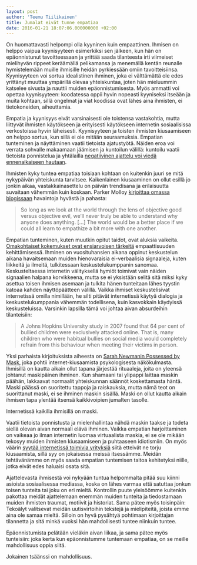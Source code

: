 ```yaml
---
layout: post
author: 'Teemu Tiilikainen'
title: Jumalat eivät tunne empatiaa
date: 2016-01-21 18:07:06.000000000 +02:00
---
```

On huomattavasti helpompi olla kyyninen kuin empaattinen. Ihmisen on helppo vaipua kyynisyyteen esimerkiksi sen jälkeen, kun hän on epäonnistunut tavoitteessaan ja yrittää saada tilanteesta irti viimeiset mielihyvän rippeet keräämällä pelikamansa ja menemällä kentän reunalle hymistelemään muille ihmisille heidän pyrkiessään omiin tavoitteisiinsa. Kyynisyyteen voi sortua idealistinen ihminen, joka ei välttämättä ole edes yrittänyt muuttaa ympärillä olevaa yhteiskuntaa, joten hän mieluummin katselee sivusta ja nauttii muiden epäonnistumisesta. Myös ammatti voi opettaa kyynisyyteen: koodatessa oppii hyvin nopeasti kyyniseksi itseään ja muita kohtaan, sillä ongelmat ja viat koodissa ovat lähes aina ihmisten, ei tietokoneiden, aiheuttamia.

Empatia ja kyynisyys eivät varsinaisesti ole toistensa vastakohtia, mutta liittyvät ihmisten käytökseen ja erityisesti käytökseen internetin sosiaalisissa verkostoissa hyvin läheisesti. Kyynisyyteen ja toisten ihmisten kiusaamiseen on helppo sortua, kun sillä ei ole mitään seuraamuksia. Empatian tunteminen ja näyttäminen vaatii tietoista ajatustyötä. Näiden eroa voi verrata sohvalle makaamaan jäämisen ja kuntoilun välillä: kuntoilu vaatii tietoista ponnistelua ja yhtälailla [negatiivinen ajattelu voi viedä ennenaikaiseen hautaan](http://www.hs.fi/hyvinvointi/a1410320880895).

Ihmisten kyky tuntea empatiaa toisiaan kohtaan on kuitenkin juuri se mitä nykypäivän yhteiskunta tarvitsee. Kaikenlainen kiusaaminen on ollut esillä jo jonkin aikaa, vastakkainasettelu on päivän trendisana ja erilaisuutta suvaitaan vähemmän kuin koskaan. Parker Molloy [kirjoittaa omassa blogissaan](https://medium.com/@parkermolloy/nobody-thinks-they-re-a-villain-and-i-don-t-believe-in-evil-a17e0f54b01f) havaintoja hyvästä ja pahasta:

> So long as we look at the world through the lens of objective good versus objective evil, we’ll never truly be able to understand why anyone does anything. [...] The world would be a better place if we could all learn to empathize a bit more with one another.

Empatian tunteminen, kuten muutkin opitut taidot, ovat aluksia vaikeita. [Omakohtaiset kokemukset ovat ensiarvoisen tärkeitä](https://www.youtube.com/watch?v=O2y9wKlvJBM) empaattisuuden kehittämisessä. Ihminen on vuosituhansien aikana oppinut keskustelun aikana havaitsemaan muiden hienovaraisia ei-verbaalisia signaaleja, kuten liikkeitä ja ilmeitä, tulkitessaan keskustelukumppanin sanomaa. Keskusteltaessa internetin välityksellä hymiöt toimivat vain näiden signaalien halpana korvikkeena, mutta se ei yksistään selitä sitä miksi kyky asettua toisen ihmisen asemaan ja tulkita hänen tunteitaan lähes tyystin katoaa kahden näyttöpäätteen välillä. Vaikka ihmiset keskustelisivat internetissä omilla nimillään, he silti pitävät internetissä käytyä dialogia ja keskustelukumppania vähemmän todellisena, kuin kasvokkain käydyissä keskusteluissa. Varsinkin lapsilla tämä voi johtaa aivan absurdeihin tilanteisiin:

> A Johns Hopkins University study in 2007 found that 64 per cent of bullied children were exclusively attacked online. That is, many children who were habitual bullies on social media would completely refrain from this behaviour when meeting their victims in person.

Yksi parhaista kirjoituksista aiheesta on [Sarah Newmanin Possessed by Mask](https://aeon.co/essays/how-masks-explain-the-psychology-behind-online-harassment), joka pohtii internet-kiusaamista psykologisesta näkökulmasta. Ihmisillä on kautta aikain ollut tapana järjestää rituaaleja, joita on yleensä johtanut maskipäinen ihminen. Kun shamaani tai ylipappi laittaa maskin päähän, lakkaavat normaalit yhteiskunnan säännöt koskettamasta häntä. Maski päässä on suoritettu tappoja ja raiskauksia, mutta nämä teot on suorittanut maski, ei se ihminen maskin sisällä. Maski on ollut kautta aikain ihmisen tapa ylentää itsensä kaikkivoipien jumalten tasolle.

Internetissä kaikilla ihmisillä on maski.

Vaatii tietoista ponnistusta ja mielenhallintaa nähdä maskin taakse ja todeta siellä olevan aivan normaali elävä ihminen. Vaikka empatian harjoittaminen on vaikeaa jo ilman internetin luomaa virtuaalista maskia, ei se ole mikään tekosyy muiden ihmisten kiusaamiseen ja puhtaaseen idiotismiin. On myös väärin [syytää internetissä toimivia yrityksiä](http://digg.com/2015/the-misfits-of-reddit-arent-leaving) siitä etteivät ne torju kiusaamista, sillä syy on jokaisessa meissä itsessämme. Meidän tehtävänämme on myös saada empatian tuntemisen taitoa kehitetyksi niille, jotka eivät edes haluaisi osata sitä.

Ajattelevasta ihmisestä voi nykyään tuntua helpommalta pitää suu kiinni asioista sosiaalisessa mediassa, koska on lähes varmaa että satuttaa jonkun toisen tunteita tai joku on eri mieltä. Kontrollin puute yleisöömme kuitenkin pakottaa meidät ajattelemaan enemmän muiden tunteita ja tiedostamaan muiden ihmisten traumat, motiivit ja historiat. Sama pätee myös toisinpäin: Tekoälyt valitsevat meidän uutisvirtoihin tekstejä ja mielipiteitä, joista emme aina ole samaa mieltä. Silloin on hyvä pysähtyä pohtimaan kirjoittajan tilannetta ja sitä minkä vuoksi hän mahdollisesti tuntee niinkuin tuntee.

Epäonnistumista pelätään vieläkin aivan liikaa, ja sama pätee myös tunteisiin: joka kerta kun epäonnistumme tuntemaan empatiaa, on se meille mahdollisuus oppia siitä.

Jokainen tsäänssi on mahdollisuus.
